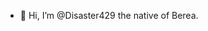 - 👋 Hi, I’m @Disaster429
the native of Berea.

<!---
Disaster429/Disaster429 is a ✨ special ✨ repository because its `README.md` (this file) appears on your GitHub profile.
You can click the Preview link to take a look at your changes.
--->
